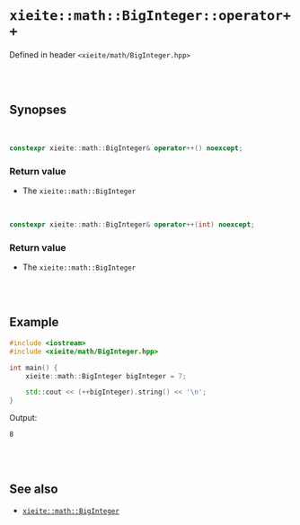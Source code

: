 # `xieite::math::BigInteger::operator++`
Defined in header `<xieite/math/BigInteger.hpp>`

<br/><br/>

## Synopses

<br/>

```cpp
constexpr xieite::math::BigInteger& operator++() noexcept;
```
### Return value
- The `xieite::math::BigInteger`

<br/>

```cpp
constexpr xieite::math::BigInteger& operator++(int) noexcept;
```
### Return value
- The `xieite::math::BigInteger`

<br/><br/>

## Example
```cpp
#include <iostream>
#include <xieite/math/BigInteger.hpp>

int main() {
	xieite::math::BigInteger bigInteger = 7;

	std::cout << (++bigInteger).string() << '\n';
}
```
Output:
```
8
```

<br/><br/>

## See also
- [`xieite::math::BigInteger`](https://github.com/Eczbek/xieite/tree/main/docs/math/BigInteger.md)
